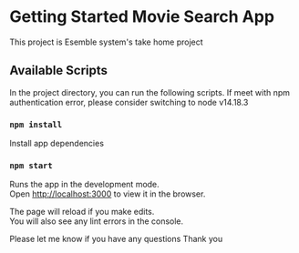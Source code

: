 # Getting Started Movie Search App

This project is Esemble system's take home project

## Available Scripts

In the project directory, you can run the following scripts. If meet with npm authentication error, please consider switching to node v14.18.3

### `npm install`

Install app dependencies

### `npm start`

Runs the app in the development mode.\
Open [http://localhost:3000](http://localhost:3000) to view it in the browser.

The page will reload if you make edits.\
You will also see any lint errors in the console.

Please let me know if you have any questions
Thank you
